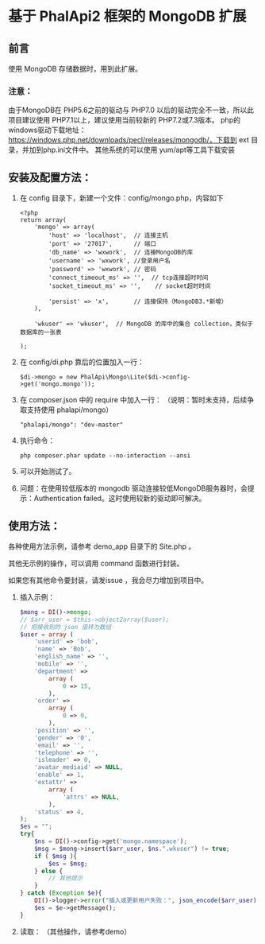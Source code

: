 # 基于 PhalApi2 框架的 MongoDB 扩展

## 前言

使用 MongoDB 存储数据时，用到此扩展。

### 注意：
由于MongoDB在 PHP5.6之前的驱动与 PHP7.0 以后的驱动完全不一致，所以此项目建议使用 PHP7.1以上，建议使用当前较新的 PHP7.2或7.3版本。
php的windows驱动下载地址：https://windows.php.net/downloads/pecl/releases/mongodb/，下载到 ext 目录，并加到php.ini文件中。
其他系统的可以使用 yum/apt等工具下载安装
## 安装及配置方法：
1. 在 config 目录下，新建一个文件：config/mongo.php，内容如下
    ```
    <?php
    return array(
        'mongo' => array(
            'host' => 'localhost',  // 连接主机
            'port' => '27017',      // 端口
            'db_name' => 'wxwork',  // 连接MongoDB的库
            'username' => 'wxwork', //登录用户名
            'password' => 'wxwork', // 密码
            'connect_timeout_ms' => '',  // tcp连接超时时间 
            'socket_timeout_ms' => '',    // socket超时时间 
    
            'persist' => 'x',       // 连接保持（MongoDB3.*新增）
        ),
    
        'wkuser' => 'wkuser',  // MongoDB 的库中的集合 collection，类似于数据库的一张表
    
    );
    ```

2. 在 config/di.php 靠后的位置加入一行：
    ```
    $di->mongo = new PhalApi\Mongo\Lite($di->config->get('mongo.mongo'));
    ```

3. 在 composer.json 中的 require 中加入一行：
    （说明：暂时未支持，后续争取支持使用 phalapi/mongo）
    ```
    "phalapi/mongo": "dev-master"
    ```
4. 执行命令：
    ```shell
    php composer.phar update --no-interaction --ansi

    ```
5. 可以开始测试了。
6. 问题：在使用较低版本的 mongodb 驱动连接较低MongoDB服务器时，会提示：Authentication failed。这时使用较新的驱动即可解决。

## 使用方法：
各种使用方法示例，请参考 demo_app 目录下的 Site.php 。

其他无示例的操作，可以调用 command 函数进行封装。

如果您有其他命令要封装，请发issue ，我会尽力增加到项目中。

1. 插入示例：
      ```php
      $mong = DI()->mongo;
      // $arr_user = $this->object2array($user);
      // 把接收到的 json 值转为数组
      $user = array (
          'userid' => 'bob',
          'name' => 'Bob',
          'english_name' => '',
          'mobile' => '',
          'department' =>
              array (
                  0 => 15,
              ),
          'order' =>
              array (
                  0 => 0,
              ),
          'position' => '',
          'gender' => '0',
          'email' => '',
          'telephone' => '',
          'isleader' => 0,
          'avatar_mediaid' => NULL,
          'enable' => 1,
          'extattr' =>
              array (
                  'attrs' => NULL,
              ),
          'status' => 4,
      );
      $es = "";
      try{
          $ns = DI()->config->get('mongo.namespace');
          $msg = $mong->insert($arr_user, $ns.".wkuser") != true;
          if ( $msg ){
              $es = $msg;
          } else {
              // 其他提示
          }
      } catch (Exception $e){
          DI()->logger->error("插入或更新用户失败：", json_encode($arr_user) . $e->getMessage() );
          $es = $e->getMessage();
      }
      ```
2. 读取：
    （其他操作，请参考demo）